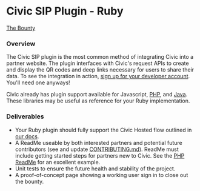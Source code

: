 # Civic SIP Plugin - Ruby
[The Bounty](https://cdp.civic.com/)

### Overview
The Civic SIP plugin is the most common method of integrating Civic into a partner website. The plugin interfaces with Civic's request APIs to create and display the QR codes and deep links necessary for users to share their data. To see the integration in action, [sign up for your developer account](https://integrate.civic.com/login). You'll need one anyways!

Civic already has plugin support available for Javascript, [PHP](https://github.com/civicteam/civic-cdp-template), and [Java](https://github.com/civic-community/civic-sip-api-java). These libraries may be useful as reference for your Ruby implementation.

### Deliverables
* Your Ruby plugin should fully support the Civic Hosted flow outlined in [our docs](https://docs.civic.com/#CivicHostedoption).
* A ReadMe useable by both interested partners and potential future contributors (see and update [CONTRIBUTING.md](CONTRIBUTING.md)). ReadMe must include getting started steps for partners new to Civic. See the [PHP ReadMe](https://github.com/blockvis/civic-sip-php/blob/master/README.md) for an excellent example.
* Unit tests to ensure the future health and stability of the project.
* A proof-of-concept page showing a working user sign in to close out the bounty. 
